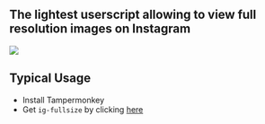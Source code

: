 ## The lightest userscript allowing to view full resolution images on Instagram

![](https://i.snag.gy/ihor1P.jpg)

## Typical Usage

* Install Tampermonkey
* Get `ig-fullsize` by clicking [here](https://raw.githubusercontent.com/realies/ig-fullsize/master/ig-fullsize.user.js)
